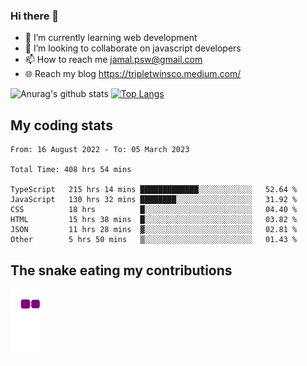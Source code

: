 ### Hi there 👋

<!--
**padepokanpenguin/padepokanpenguin** is a ✨ _special_ ✨ repository because its `README.md` (this file) appears on your GitHub profile.
-->

- 🌱 I’m currently learning  web development
- 👯 I’m looking to collaborate on javascript developers
- 📫 How to reach me jamal.psw@gmail.com
- 🌐 Reach my blog https://tripletwinsco.medium.com/

![Anurag's github stats](https://github-readme-stats.vercel.app/api?username=padepokanpenguin&count_private=true&disable_animations=false&show_icons=true&theme=default)
[![Top Langs](https://github-readme-stats.vercel.app/api/top-langs/?username=padepokanpenguin&theme=default&layout=compact)](https://github.com/padepokanpenguin)

## My coding stats

<!--START_SECTION:waka-->

```text
From: 16 August 2022 - To: 05 March 2023

Total Time: 408 hrs 54 mins

TypeScript   215 hrs 14 mins █████████████░░░░░░░░░░░░   52.64 %
JavaScript   130 hrs 32 mins ████████░░░░░░░░░░░░░░░░░   31.92 %
CSS          18 hrs          █░░░░░░░░░░░░░░░░░░░░░░░░   04.40 %
HTML         15 hrs 38 mins  █░░░░░░░░░░░░░░░░░░░░░░░░   03.82 %
JSON         11 hrs 28 mins  ▓░░░░░░░░░░░░░░░░░░░░░░░░   02.81 %
Other        5 hrs 50 mins   ▒░░░░░░░░░░░░░░░░░░░░░░░░   01.43 %
```

<!--END_SECTION:waka-->


## The snake eating my contributions
![snake gif](https://github.com/padepokanpenguin/padepokanpenguin/blob/output/github-contribution-grid-snake.gif)
